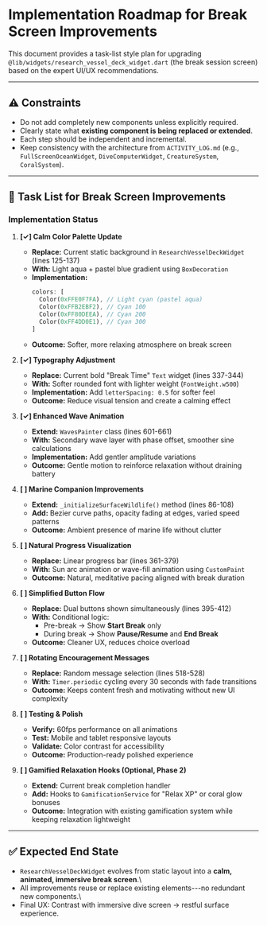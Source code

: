 # Implementation Roadmap for Break Screen Improvements

This document provides a task-list style plan for upgrading
`@lib/widgets/research_vessel_deck_widget.dart` (the break session
screen) based on the expert UI/UX recommendations.

------------------------------------------------------------------------

## ⚠️ Constraints

-   Do not add completely new components unless explicitly required.
-   Clearly state what **existing component is being replaced or
    extended**.
-   Each step should be independent and incremental.
-   Keep consistency with the architecture from `ACTIVITY_LOG.md` (e.g.,
    `FullScreenOceanWidget`, `DiveComputerWidget`, `CreatureSystem`,
    `CoralSystem`).

------------------------------------------------------------------------

## 📝 Task List for Break Screen Improvements

### Implementation Status

1.  **[✓] Calm Color Palette Update**
    -   **Replace:** Current static background in `ResearchVesselDeckWidget` (lines 125-137)
    -   **With:** Light aqua + pastel blue gradient using `BoxDecoration`
    -   **Implementation:**
        ```dart
        colors: [
          Color(0xFFE0F7FA), // Light cyan (pastel aqua)
          Color(0xFFB2EBF2), // Cyan 100
          Color(0xFF80DEEA), // Cyan 200
          Color(0xFF4DD0E1), // Cyan 300
        ]
        ```
    -   **Outcome:** Softer, more relaxing atmosphere on break screen

2.  **[✓] Typography Adjustment**
    -   **Replace:** Current bold "Break Time" `Text` widget (lines 337-344)
    -   **With:** Softer rounded font with lighter weight (`FontWeight.w500`)
    -   **Implementation:** Add `letterSpacing: 0.5` for softer feel
    -   **Outcome:** Reduce visual tension and create a calming effect

3.  **[✓] Enhanced Wave Animation**
    -   **Extend:** `WavesPainter` class (lines 601-661)
    -   **With:** Secondary wave layer with phase offset, smoother sine calculations
    -   **Implementation:** Add gentler amplitude variations
    -   **Outcome:** Gentle motion to reinforce relaxation without draining battery

4.  **[ ] Marine Companion Improvements**
    -   **Extend:** `_initializeSurfaceWildlife()` method (lines 86-108)
    -   **Add:** Bezier curve paths, opacity fading at edges, varied speed patterns
    -   **Outcome:** Ambient presence of marine life without clutter

5.  **[ ] Natural Progress Visualization**
    -   **Replace:** Linear progress bar (lines 361-379)
    -   **With:** Sun arc animation or wave-fill animation using `CustomPaint`
    -   **Outcome:** Natural, meditative pacing aligned with break duration

6.  **[ ] Simplified Button Flow**
    -   **Replace:** Dual buttons shown simultaneously (lines 395-412)
    -   **With:** Conditional logic:
        -   Pre-break → Show **Start Break** only
        -   During break → Show **Pause/Resume** and **End Break**
    -   **Outcome:** Cleaner UX, reduces choice overload

7.  **[ ] Rotating Encouragement Messages**
    -   **Replace:** Random message selection (lines 518-528)
    -   **With:** `Timer.periodic` cycling every 30 seconds with fade transitions
    -   **Outcome:** Keeps content fresh and motivating without new UI complexity

8.  **[ ] Testing & Polish**
    -   **Verify:** 60fps performance on all animations
    -   **Test:** Mobile and tablet responsive layouts
    -   **Validate:** Color contrast for accessibility
    -   **Outcome:** Production-ready polished experience

9.  **[ ] Gamified Relaxation Hooks (Optional, Phase 2)**
    -   **Extend:** Current break completion handler
    -   **Add:** Hooks to `GamificationService` for "Relax XP" or coral glow bonuses
    -   **Outcome:** Integration with existing gamification system while keeping relaxation lightweight

------------------------------------------------------------------------

## ✅ Expected End State

-   `ResearchVesselDeckWidget` evolves from static layout into a **calm,
    animated, immersive break screen**.\
-   All improvements reuse or replace existing elements---no redundant
    new components.\
-   Final UX: Contrast with immersive dive screen → restful surface
    experience.
